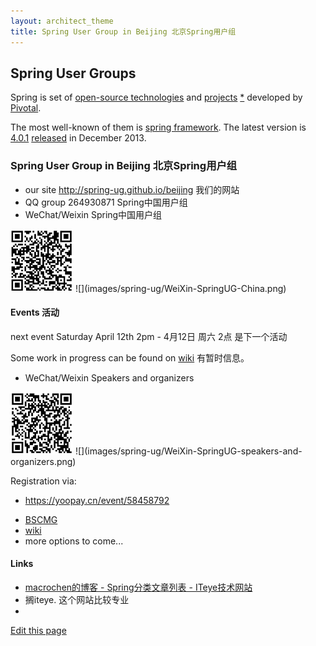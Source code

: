```yaml
---
layout: architect_theme
title: Spring User Group in Beijing 北京Spring用户组
---
```



## Spring User Groups

Spring is set of [open-source technologies](http://www.gopivotal.com/oss)
 and [projects](http://spring.io/projects) [*](https://github.com/spring-projects/)
 developed by [Pivotal](http://www.gopivotal.com/).

The most well-known of them is [spring framework](https://github.com/spring-projects/spring-framework).
The latest version is [4.0.1](http://mvnrepository.com/artifact/org.springframework/spring-core)
 [released](http://spring.io/blog/2013/12/12/announcing-spring-framework-4-0-ga-release) in December 2013. 

### Spring User Group in Beijing 北京Spring用户组

- our site <http://spring-ug.github.io/beijing> 我们的网站
- QQ group 264930871 Spring中国用户组
- WeChat/Weixin Spring中国用户组

<!-- ![](images/spring-ug/QR-Code-SpringUG-China.png) -->
<a href="images/spring-ug/QR-Code-SpringUG-China.png">
<img src="images/spring-ug/QR-Code-SpringUG-China.png" width="100" height="100" /></a>
![](images/spring-ug/WeiXin-SpringUG-China.png)

#### Events 活动

next event Saturday April 12th 2pm - 4月12日 周六 2点 是下一个活动

Some work in progress can be found on [wiki](https://github.com/spring-ug/beijing/wiki) 有暂时信息。
- WeChat/Weixin Speakers and organizers


<!-- ![](images/spring-ug/QR-Code-SpringUG-speakers-and-organizers.png) -->
<a href="images/spring-ug/QR-Code-SpringUG-speakers-and-organizers.png">
<img src="images/spring-ug/QR-Code-SpringUG-speakers-and-organizers.png" width="100" height="100" /></a>
![](images/spring-ug/WeiXin-SpringUG-speakers-and-organizers.png)


Registration via:

- <https://yoopay.cn/event/58458792>

<script type="text/javascript" src="https://yoopay.cn/scripts/easyXDM.min.js"></script> <script type="text/javascript"> var REMOTE = "https://yoopay.cn"; var transport = new easyXDM.Socket(/** The configuration */{ remote: REMOTE + "/proxy.html?url=/payment/payment_widget/58458792%3Fwidth%3Dbig%26attendeeList%3Dhideen%26ref%3D", swf: REMOTE + "/scripts/easyxdm.swf", container: "embedded", onMessage: function(message, origin){ this.container.getElementsByTagName("iframe")[0].style.width = "100%"; this.container.getElementsByTagName("iframe")[0].style.height = parseInt(message)  + 20 + "px"; } }); </script> <div id="embedded"></div>

- [BSCMG](http://www.meetup.com/BeijingSoftwareCraftsmanship/events/170135002/)
- [wiki](https://github.com/spring-ug/beijing/wiki)
- more options to come...


#### Links

- [macrochen的博客 - Spring分类文章列表 - ITeye技术网站](http://macrochen.iteye.com/category/56050)
- 搁iteye. 这个网站比较专业
- 

[Edit this page](https://github.com/spring-ug/beijing/edit/gh-pages/index.md)
